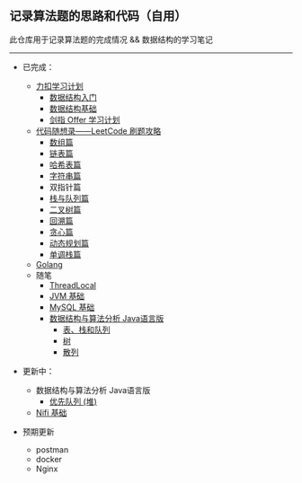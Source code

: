 ##  记录算法题的思路和代码（自用）
此仓库用于记录算法题的完成情况 && 数据结构的学习笔记
***
* 已完成：   
  * [力扣学习计划](https://leetcode-cn.com/study-plan/)
    * [数据结构入门](https://github.com/TonyHuang55/MyAlgorithmNote/tree/main/%E8%A7%A3%E9%A2%98%E6%80%9D%E8%B7%AF/%E5%8A%9B%E6%89%A3%E5%AD%A6%E4%B9%A0%E8%AE%A1%E5%88%92/%E6%95%B0%E6%8D%AE%E7%BB%93%E6%9E%84%E5%85%A5%E9%97%A8)
    * [数据结构基础](https://github.com/TonyHuang55/MyAlgorithmNote/tree/main/%E8%A7%A3%E9%A2%98%E6%80%9D%E8%B7%AF/%E5%8A%9B%E6%89%A3%E5%AD%A6%E4%B9%A0%E8%AE%A1%E5%88%92/%E6%95%B0%E6%8D%AE%E7%BB%93%E6%9E%84%E5%9F%BA%E7%A1%80)
    * [剑指 Offer 学习计划](https://github.com/TonyHuang55/MyAlgorithmNote/tree/main/%E8%A7%A3%E9%A2%98%E6%80%9D%E8%B7%AF/%E5%8A%9B%E6%89%A3%E5%AD%A6%E4%B9%A0%E8%AE%A1%E5%88%92/%E5%89%91%E6%8C%87Offer)
  * [代码随想录——LeetCode 刷题攻略](https://github.com/TonyHuang55/MyAlgorithmNote/tree/main/%E8%A7%A3%E9%A2%98%E6%80%9D%E8%B7%AF/Carl%E5%88%B7%E9%A2%98%E6%94%BB%E7%95%A5)
    * [数组篇](https://github.com/TonyHuang55/MyAlgorithmNote/tree/main/%E8%A7%A3%E9%A2%98%E6%80%9D%E8%B7%AF/Carl%E5%88%B7%E9%A2%98%E6%94%BB%E7%95%A5/%E6%95%B0%E7%BB%84)
    * [链表篇](https://github.com/TonyHuang55/MyAlgorithmNote/tree/main/%E8%A7%A3%E9%A2%98%E6%80%9D%E8%B7%AF/Carl%E5%88%B7%E9%A2%98%E6%94%BB%E7%95%A5/%E9%93%BE%E8%A1%A8)
    * [哈希表篇](https://github.com/TonyHuang55/MyAlgorithmNote/tree/main/%E8%A7%A3%E9%A2%98%E6%80%9D%E8%B7%AF/Carl%E5%88%B7%E9%A2%98%E6%94%BB%E7%95%A5/%E5%93%88%E5%B8%8C%E8%A1%A8)
    * [字符串篇](https://github.com/TonyHuang55/MyAlgorithmNote/tree/main/%E8%A7%A3%E9%A2%98%E6%80%9D%E8%B7%AF/Carl%E5%88%B7%E9%A2%98%E6%94%BB%E7%95%A5/%E5%AD%97%E7%AC%A6%E4%B8%B2)
    * 双指针篇
    * [栈与队列篇](https://github.com/TonyHuang55/MyAlgorithmNote/tree/main/%E8%A7%A3%E9%A2%98%E6%80%9D%E8%B7%AF/Carl%E5%88%B7%E9%A2%98%E6%94%BB%E7%95%A5/%E6%A0%88%E5%92%8C%E9%98%9F%E5%88%97)
    * [二叉树篇](https://github.com/TonyHuang55/MyAlgorithmNote/tree/main/%E8%A7%A3%E9%A2%98%E6%80%9D%E8%B7%AF/Carl%E5%88%B7%E9%A2%98%E6%94%BB%E7%95%A5/%E4%BA%8C%E5%8F%89%E6%A0%91)
    * [回溯篇](https://github.com/TonyHuang55/MyAlgorithmNote/tree/main/%E8%A7%A3%E9%A2%98%E6%80%9D%E8%B7%AF/Carl%E5%88%B7%E9%A2%98%E6%94%BB%E7%95%A5/%E5%9B%9E%E6%BA%AF%E7%AE%97%E6%B3%95)
    * [贪心篇](https://github.com/TonyHuang55/MyAlgorithmNote/tree/main/%E8%A7%A3%E9%A2%98%E6%80%9D%E8%B7%AF/Carl%E5%88%B7%E9%A2%98%E6%94%BB%E7%95%A5/%E8%B4%AA%E5%BF%83%E7%AE%97%E6%B3%95)
    * [动态规划篇](https://github.com/TonyHuang55/MyAlgorithmNote/tree/main/%E8%A7%A3%E9%A2%98%E6%80%9D%E8%B7%AF/Carl%E5%88%B7%E9%A2%98%E6%94%BB%E7%95%A5/%E5%8A%A8%E6%80%81%E8%A7%84%E5%88%92)
    * [单调栈篇](https://github.com/TonyHuang55/MyAlgorithmNote/tree/main/%E8%A7%A3%E9%A2%98%E6%80%9D%E8%B7%AF/Carl%E5%88%B7%E9%A2%98%E6%94%BB%E7%95%A5/%E5%8D%95%E8%B0%83%E6%A0%88)
  * [Golang](https://github.com/TonyHuang55/MyAlgorithmNote/tree/main/Golang)
  * 随笔
    * [ThreadLocal](https://github.com/TonyHuang55/MyAlgorithmNote/blob/main/%E9%9A%8F%E7%AC%94/ThreadLocal/threadlocal.md)
    * [JVM 基础](https://github.com/TonyHuang55/MyAlgorithmNote/tree/main/%E9%9A%8F%E7%AC%94/JVM)
    * [MySQL 基础](https://github.com/TonyHuang55/MyAlgorithmNote/blob/main/%E9%9A%8F%E7%AC%94/MySQL/MySQL%E5%9F%BA%E7%A1%80.md)
    * [数据结构与算法分析 Java语言版](https://github.com/TonyHuang55/MyAlgorithmNote/tree/main/%E9%9A%8F%E7%AC%94/%E6%95%B0%E6%8D%AE%E7%BB%93%E6%9E%84%E4%B8%8E%E7%AE%97%E6%B3%95%E5%88%86%E6%9E%90%20Java%E8%AF%AD%E8%A8%80%E6%8F%8F%E8%BF%B0%E7%AC%AC%E4%B8%89%E7%89%88)
        * [表、栈和队列](https://github.com/TonyHuang55/MyAlgorithmNote/blob/main/%E9%9A%8F%E7%AC%94/%E6%95%B0%E6%8D%AE%E7%BB%93%E6%9E%84%E4%B8%8E%E7%AE%97%E6%B3%95%E5%88%86%E6%9E%90%20Java%E8%AF%AD%E8%A8%80%E6%8F%8F%E8%BF%B0%E7%AC%AC%E4%B8%89%E7%89%88/3.%20%E8%A1%A8%E3%80%81%E6%A0%88%E5%92%8C%E9%98%9F%E5%88%97.md)
        * [树](https://github.com/TonyHuang55/MyAlgorithmNote/blob/main/%E9%9A%8F%E7%AC%94/%E6%95%B0%E6%8D%AE%E7%BB%93%E6%9E%84%E4%B8%8E%E7%AE%97%E6%B3%95%E5%88%86%E6%9E%90%20Java%E8%AF%AD%E8%A8%80%E6%8F%8F%E8%BF%B0%E7%AC%AC%E4%B8%89%E7%89%88/4.%20%E6%A0%91.md)
        * [散列](https://github.com/TonyHuang55/MyAlgorithmNote/blob/main/%E9%9A%8F%E7%AC%94/%E6%95%B0%E6%8D%AE%E7%BB%93%E6%9E%84%E4%B8%8E%E7%AE%97%E6%B3%95%E5%88%86%E6%9E%90%20Java%E8%AF%AD%E8%A8%80%E6%8F%8F%E8%BF%B0%E7%AC%AC%E4%B8%89%E7%89%88/5.%20%E6%95%A3%E5%88%97.md)
  
* 更新中：
  * 数据结构与算法分析 Java语言版
     * [优先队列 (堆)](https://github.com/TonyHuang55/MyAlgorithmNote/blob/main/%E9%9A%8F%E7%AC%94/%E6%95%B0%E6%8D%AE%E7%BB%93%E6%9E%84%E4%B8%8E%E7%AE%97%E6%B3%95%E5%88%86%E6%9E%90%20Java%E8%AF%AD%E8%A8%80%E6%8F%8F%E8%BF%B0%E7%AC%AC%E4%B8%89%E7%89%88/6.%20%E4%BC%98%E5%85%88%E9%98%9F%E5%88%97(%E5%A0%86).md)
  * [Nifi 基础](https://github.com/TonyHuang55/MyAlgorithmNote/blob/main/%E9%9A%8F%E7%AC%94/Nifi/Nifi%20%E5%85%A5%E9%97%A8.md)
     
* 预期更新
  * postman
  * docker
  * Nginx